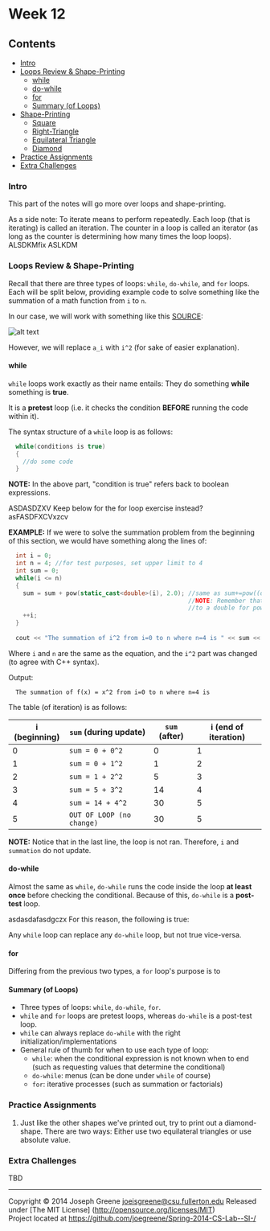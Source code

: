 # Week 12

## Contents
- [Intro](#intro)
- [Loops Review & Shape-Printing](#loops-review-shape--printing)
  - [while](#while)
  - [do-while](#do-while)
  - [for](#for)
  - [Summary (of Loops)](#summary-of-loops)
- [Shape-Printing](#shape--printing)
  - [Square](#square)
  - [Right-Triangle](#right--triangle)
  - [Equilateral Triangle](#equilateral-triangle)
  - [Diamond](#diamond)
- [Practice Assignments](#practice-assignments)
- [Extra Challenges](#extra-challenges)

### Intro
This part of the notes will go more over loops and shape-printing. 

As a side note: To iterate means to perform repeatedly. Each loop (that is iterating) is called an iteration. The counter in 
a loop is called an iterator (as long as the counter is determining how many times the loop loops). ALSDKMfix ASLKDM

### Loops Review & Shape-Printing
Recall that there are three types of loops: `while`, `do-while`, and `for` loops. Each will be split below, providing example code 
to solve something like the summation of a math function from `i` to `n`.

In our case, we will work with something like this [SOURCE](#http://en.wikipedia.org/wiki/Summation#Notation):

![alt text](http://upload.wikimedia.org/math/d/f/2/df26e1cf51b67fbedd01ce9c68cbbef5.png "Summation of a_i from i to n")

However, we will replace `a_i` with `i^2` (for sake of easier explanation).

#### while
`while` loops work exactly as their name entails: They do something __while__ something is __true__.

It is a __pretest__ loop (i.e. it checks the condition __BEFORE__ running the code within it).

The syntax structure of a `while` loop is as follows:
```C++
  while(conditions is true)
  {
    //do some code
  }
``` 

__NOTE:__ In the above part, "condition is true" refers back to boolean expressions. 

ASDASDZXV Keep below for the for loop exercise instead? asFASDFXCVxzcv

__EXAMPLE:__ If we were to solve the summation problem from the beginning of this section, we would have something along the lines of:
```C++
  int i = 0;
  int n = 4; //for test purposes, set upper limit to 4
  int sum = 0;
  while(i <= n)
  {
    sum = sum + pow(static_cast<double>(i), 2.0); //same as sum+=pow((double)i, 2.0);
                                                  //NOTE: Remember that we need to change i 
                                                  //to a double for pow to work
    ++i;
  }
  
  cout << "The summation of i^2 from i=0 to n where n=4 is " << sum << endl;
```

Where `i` and `n` are the same as the equation, and the `i^2` part was changed (to agree with C++ syntax). 

Output:
```
  The summation of f(x) = x^2 from i=0 to n where n=4 is 
```

The table (of iteration) is as follows:

| i (beginning) | `sum` (during update) | `sum` (after) | i (end of iteration) |
| --- | --- | --- | --- |
| 0 | `sum = 0 + 0^2` | 0 | 1 |
| 1 | `sum = 0 + 1^2` | 1 | 2 |
| 2 | `sum = 1 + 2^2` | 5 | 3 |
| 3 | `sum = 5 + 3^2` | 14 | 4 |
| 4 | `sum = 14 + 4^2` | 30 | 5 |
| 5 | `OUT OF LOOP (no change)` | 30 | 5 |

__NOTE:__ Notice that in the last line, the loop is not ran. Therefore, `i` and `summation` do not update.

#### do-while
Almost the same as `while`, `do-while` runs the code inside the loop __at least once__ before checking the conditional. Because of this, 
`do-while` is a __post-test__ loop. 

asdasdafasdgczx
For this reason, the following is true:

Any `while` loop can replace any `do-while` loop, but not true vice-versa.

#### for
Differing from the previous two types, a `for` loop's purpose is to 

#### Summary (of Loops)
- Three types of loops: `while`, `do-while`, `for`.
- `while` and `for` loops are pretest loops, whereas `do-while` is a post-test loop.
- `while` can always replace `do-while` with the right initialization/implementations
- General rule of thumb for when to use each type of loop:
  - `while`: when the conditional expression is not known when to end (such as requesting values that determine the conditional)
  - `do-while`: menus (can be done under `while` of course)
  - `for`: iterative processes (such as summation or factorials)
### Practice Assignments
1. Just like the other shapes we've printed out, try to print out a diamond-shape. There are two ways: Either use two equilateral triangles or use absolute value.

### Extra Challenges
TBD

-------------------------------------------------------------------------------
Copyright &copy; 2014 Joseph Greene <joeisgreene@csu.fullerton.edu>
Released under [The MIT License] (http://opensource.org/licenses/MIT)  
Project located at <https://github.com/joegreene/Spring-2014-CS-Lab--SI-/>
